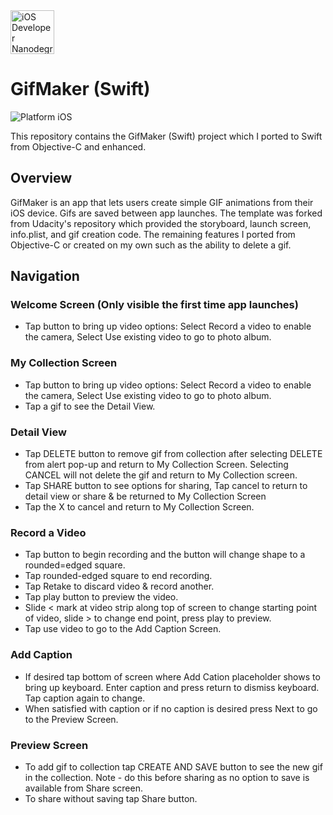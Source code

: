 <img src="https://s3-us-west-1.amazonaws.com/udacity-content/degrees/catalog-images/nd003.png" alt="iOS Developer Nanodegree logo" height="70" >

# GifMaker (Swift)

![Platform iOS](https://img.shields.io/badge/nanodegree-iOS-blue.svg)

This repository contains the GifMaker (Swift) project which I ported to Swift from Objective-C and enhanced.

## Overview

GifMaker is an app that lets users create simple GIF animations from their iOS device.  Gifs are saved between app launches.  The template was forked from Udacity's repository which provided the storyboard, launch screen, info.plist, and gif creation code.  The remaining features I ported from Objective-C or created on my own such as the ability to delete a gif.

## Navigation

### Welcome Screen (Only visible the first time app launches)

* Tap button to bring up video options: Select Record a video to enable the camera, Select Use existing video to go to photo album. 

### My Collection Screen

* Tap button to bring up video options: Select Record a video to enable the camera, Select Use existing video to go to photo album. 
* Tap a gif to see the Detail View.

### Detail View

* Tap DELETE button to remove gif from collection after selecting DELETE from alert pop-up and return to My Collection Screen.  Selecting CANCEL will not delete the gif and return to My Collection screen.
* Tap SHARE button to see options for sharing, Tap cancel to return to detail view or share & be returned to My Collection Screen
* Tap the X to cancel and return to My Collection Screen.

### Record a Video

* Tap button to begin recording and the button will change shape to a rounded=edged square.
* Tap rounded-edged square to end recording.
* Tap Retake to discard video & record another.
* Tap play button to preview the video.
* Slide < mark at video strip along top of screen to change starting point of video, slide > to change end point, press play to preview.
* Tap use video to go to the Add Caption Screen.

### Add Caption

* If desired tap bottom of screen where Add Cation placeholder shows to bring up keyboard.  Enter caption and press return to dismiss keyboard.  Tap caption again to change.
* When satisfied with caption or if no caption is desired press Next to go to the Preview Screen.

### Preview Screen
* To add gif to collection tap CREATE AND SAVE button to see the new gif in the collection.  Note - do this before sharing as no option to save is available from Share screen.
* To share without saving tap Share button.

